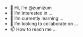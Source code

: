- 👋 Hi, I’m @zumizum
- 👀 I’m interested in ...
- 🌱 I’m currently learning ...
- 💞️ I’m looking to collaborate on ...
- 📫 How to reach me ...

<!---
zumizum/zumizum is a ✨ special ✨ repository because its `README.md` (this file) appears on your GitHub profile.
You can click the Preview link to take a look at your changes.
--->
